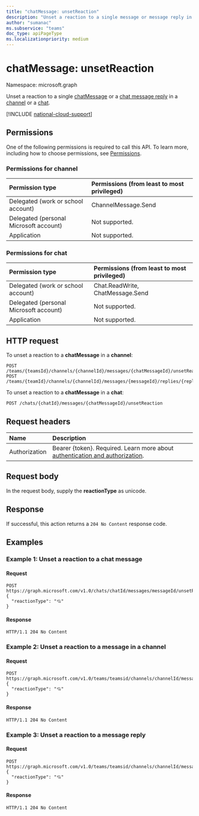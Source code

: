 ```yaml
---
title: "chatMessage: unsetReaction"
description: "Unset a reaction to a single message or message reply in a channel or a chat."
author: "sumanac"
ms.subservice: "teams"
doc_type: apiPageType
ms.localizationpriority: medium
---
```


# chatMessage: unsetReaction

Namespace: microsoft.graph

Unset a reaction to a single [chatMessage](../resources/chatmessage.md) or a [chat message reply](../resources/chatmessage.md) in a [channel](../resources/channel.md) or a [chat](../resources/chat.md).

[!INCLUDE [national-cloud-support](../../includes/all-clouds.md)]

## Permissions

One of the following permissions is required to call this API. To learn more, including how to choose permissions, see [Permissions](/graph/permissions-reference).

### Permissions for channel
<!-- { "blockType": "ignored"  } // Note: Removing this line will result in the permissions autogeneration tool overwriting the table. -->
| Permission type                        | Permissions (from least to most privileged) |
|:---------------------------------------|:--------------------------------------------|
|Delegated (work or school account)| ChannelMessage.Send |
|Delegated (personal Microsoft account)| Not supported. |
|Application| Not supported. |

### Permissions for chat
<!-- { "blockType": "ignored"  } // Note: Removing this line will result in the permissions autogeneration tool overwriting the table. -->
| Permission type                        | Permissions (from least to most privileged) |
|:---------------------------------------|:--------------------------------------------|
|Delegated (work or school account)| Chat.ReadWrite, ChatMessage.Send |
|Delegated (personal Microsoft account)| Not supported. |
|Application| Not supported. |

## HTTP request

To unset a reaction to a **chatMessage** in a **channel**:
<!-- {
  "blockType": "ignored"
}
-->
``` http
POST /teams/{teamsId}/channels/{channelId}/messages/{chatMessageId}/unsetReaction
POST /teams/{teamId}/channels/{channelId}/messages/{messageId}/replies/{replyId}/unsetReaction
```

To unset a reaction to a **chatMessage** in a **chat**:
<!-- {
  "blockType": "ignored"
}
-->
``` http
POST /chats/{chatId}/messages/{chatMessageId}/unsetReaction
```

## Request headers

|Name|Description|
|:---|:---|
|Authorization|Bearer {token}. Required. Learn more about [authentication and authorization](/graph/auth/auth-concepts).|

## Request body

In the request body, supply the **reactionType** as unicode.

## Response

If successful, this action returns a `204 No Content` response code.

## Examples

### Example 1: Unset a reaction to a chat message

#### Request

```http
POST https://graph.microsoft.com/v1.0/chats/chatId/messages/messageId/unsetReaction
{
  "reactionType": "💘"
}
```

#### Response

<!-- {
  "blockType": "response"
} -->

```http
HTTP/1.1 204 No Content
```

### Example 2: Unset a reaction to a message in a channel

#### Request
```http
POST https://graph.microsoft.com/v1.0/teams/teamsid/channels/channelId/messages/messageId/unsetReaction
{
  "reactionType": "💘"
}
```

#### Response

<!-- {
  "blockType": "response"
} -->

``` http
HTTP/1.1 204 No Content
```

### Example 3:  Unset a reaction to a message reply

#### Request

```http
POST https://graph.microsoft.com/v1.0/teams/teamsid/channels/channelId/messages/messageId/replies/replyId/unsetReaction
{
  "reactionType": "💘"
}
```

#### Response

<!-- {
  "blockType": "response"
} -->

```http
HTTP/1.1 204 No Content
```
